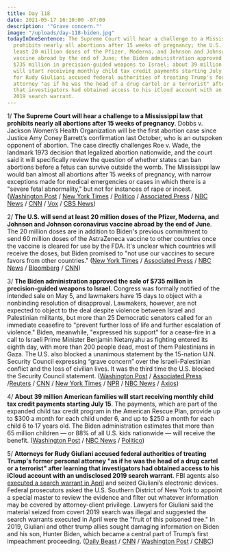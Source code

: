 ```yaml
---
title: Day 118
date: 2021-05-17 16:10:00 -07:00
description: '"Grave concern."'
image: "/uploads/day-118-biden.jpg"
todayInOneSentence: The Supreme Court will hear a challenge to a Mississippi law that
  prohibits nearly all abortions after 15 weeks of pregnancy; the U.S. will send at
  least 20 million doses of the Pfizer, Moderna, and Johnson and Johnson coronavirus
  vaccine abroad by the end of June; the Biden administration approved the sale of
  $735 million in precision-guided weapons to Israel; about 39 million American families
  will start receiving monthly child tax credit payments starting July 15; and attorneys
  for Rudy Giuliani accused federal authorities of treating Trump's former personal
  attorney "as if he was the head of a drug cartel or a terrorist" after learning
  that investigators had obtained access to his iCloud account with an undisclosed
  2019 search warrant.
---
```


1/ **The Supreme Court will hear a challenge to a Mississippi law that prohibits nearly all abortions after 15 weeks of pregnancy**. Dobbs v. Jackson Women’s Health Organization will be the first abortion case since Justice Amy Coney Barrett’s confirmation last October, who is an outspoken opponent of abortion. The case directly challenges Roe v. Wade, the landmark 1973 decision that legalized abortion nationwide, and the court said it will specifically review the question of whether states can ban abortions before a fetus can survive outside the womb. The Mississippi law would ban almost all abortions after 15 weeks of pregnancy, with narrow exceptions made for medical emergencies or cases in which there is a "severe fetal abnormality," but not for instances of rape or incest. ([Washington Post](https://www.washingtonpost.com/politics/courts_law/supreme-court-abortion-roe-v-wade/2021/05/17/cdaf1dd6-b708-11eb-a6b1-81296da0339b_story.html) / [New York Times](https://www.nytimes.com/2021/05/17/us/supreme-court-abortion.html) / [Politico](https://www.politico.com/news/2021/05/17/supreme-court-abortion-case-roe-challenge-488983) / [Associated Press](https://apnews.com/article/supreme-court-abortion-15-week-ban-5d066a9dc0030a4f8297711f341c9f5a) / [NBC News](https://www.nbcnews.com/politics/supreme-court/supreme-court-consider-reviving-mississippi-abortion-law-n1267568) / [CNN](https://www.cnn.com/2021/05/17/politics/supreme-court-abortion-mississippi/index.html) / [Vox](https://www.vox.com/2021/5/17/22233440/supreme-court-abortion-roe-wade-dobbs-jackson-womens-health-amy-coney-barrett) / [CBS News](https://www.cbsnews.com/news/supreme-court-abortion-rights-case-mississippi/))

2/ **The U.S. will send at least 20 million doses of the Pfizer, Moderna, and Johnson and Johnson coronavirus vaccine abroad by the end of June**. The 20 million doses are in addition to Biden's previous commitment to send 60 million doses of the AstraZeneca vaccine to other countries once the vaccine is cleared for use by the FDA. It's unclear which countries will receive the doses, but Biden promised to "not use our vaccines to secure favors from other countries." ([New York Times](https://www.nytimes.com/2021/05/17/world/covid-vaccine-global-doses.html) / [Associated Press](https://apnews.com/article/coronavirus-vaccine-coronavirus-pandemic-health-government-and-politics-business-829ce28a27a7584345eb357e5ee5af61) / [NBC News](https://www.nbcnews.com/politics/white-house/biden-send-20-million-u-s-approved-vaccines-abroad-end-n1267596) / [Bloomberg](https://www.bloomberg.com/news/articles/2021-05-17/biden-to-send-u-s-authorized-vaccines-abroad-for-first-time?sref=MIBMEEoj) / [CNN](https://www.cnn.com/2021/05/17/politics/vaccines-global-sharing-biden-administration/index.html))

3/ **The Biden administration approved the sale of $735 million in precision-guided weapons to Israel**. Congress was formally notified of the intended sale on May 5, and lawmakers have 15 days to object with a nonbinding resolution of disapproval. Lawmakers, however, are not expected to object to the deal despite violence between Israel and Palestinian militants, but more than 25 Democratic senators called for an immediate ceasefire to "prevent further loss of life and further escalation of violence." Biden, meanwhile, "expressed his support" for a cease-fire in a call to Israeli Prime Minister Benjamin Netanyahu as fighting entered its eighth day, with more than 200 people dead, most of them Palestinians in Gaza. The U.S. also blocked a unanimous statement by the 15-nation U.N. Security Council expressing “grave concern” over the Israeli-Palestinian conflict and the loss of civilian lives. It was the third time the U.S. blocked the Security Council statement. ([Washington Post](https://www.washingtonpost.com/politics/2021/05/17/biden-administration-approves-735-million-weapons-sale-israel/) / [Associated Press](https://apnews.com/article/israel-palestinian-conflict-blinken-4aba5c0a3d4aeb07934b1993b62cc3fc) /[Reuters](https://www.reuters.com/business/aerospace-defense/biden-administration-approved-735-million-arms-sale-israel-sources-2021-05-17/) / [CNN](https://www.cnn.com/2021/05/17/politics/senators-ceasefire-middle-east/index.html) / [New York Times](https://www.nytimes.com/live/2021/05/17/world/israel-gaza-updates) / [NPR](https://www.npr.org/2021/05/17/997488653/israel-launches-new-strikes-as-gaza-conflict-enters-week-2) / [NBC News](https://www.nbcnews.com/news/world/no-sign-israel-gaza-violence-abating-amid-calls-end-bloodshed-n1267548) / [Axios](https://www.axios.com/biden-backs-gaza-ceasefire-call-with-netanyahu-befeb26a-2c87-41bb-8f5a-6e8d7652df85.html?stream=politics))

4/ **About 39 million American families will start receiving monthly child tax credit payments starting July 15**. The payments, which are part of the expanded child tax credit program in the American Rescue Plan, provide up to $300 a month for each child under 6, and up to $250 a month for each child 6 to 17 years old. The Biden administration estimates that more than 65 million children — or 88% of all U.S. kids nationwide — will receive the benefit. ([Washington Post](https://www.washingtonpost.com/us-policy/2021/05/17/biden-child-tax-benefit/) / [NBC News](https://www.nbcnews.com/politics/white-house/monthly-child-tax-credit-payments-start-hitting-bank-accounts-july-n1267535) / [Politico](https://www.politico.com/news/2021/05/17/child-tax-credit-payments-488969))

5/ **Attorneys for Rudy Giuliani accused federal authorities of treating Trump's former personal attorney "as if he was the head of a drug cartel or a terrorist" after learning that investigators had obtained access to his iCloud account with an undisclosed 2019 search warrant**. FBI agents also [executed a search warrant in April](https://whatthefuckjusthappenedtoday.com/2021/04/28/day-99/#2-federal-investigators-executed-sea) and seized Giuliani’s electronic devices. Federal prosecutors asked the U.S. Southern District of New York to appoint a special master to review the evidence and filter out whatever information may be covered by attorney-client privilege. Lawyers for Giuliani said the material seized from covert 2019 search was illegal and suggested the search warrants executed in April were the "fruit of this poisoned tree." In 2019, Giuliani and other trump allies sought damaging information on Biden and his son, Hunter Biden, which became a central part of Trump’s first impeachment proceeding. ([Daily Beast](https://www.thedailybeast.com/rudy-giuliani-says-he-is-being-treated-like-head-of-drug-cartel-after-raid-on-home-office) / [CNN](https://www.cnn.com/2021/05/17/politics/giuliani-search-review/index.html) / [Washington Post](https://www.washingtonpost.com/national-security/rudy-giuliani-investigation-cloud-data/2021/05/17/836753c4-b726-11eb-a5fe-bb49dc89a248_story.html) / [CNBC](https://www.cnbc.com/2021/05/17/rudy-giuliani-lawyers-cite-trump-communication-in-challenge-to-search-warrant.html))